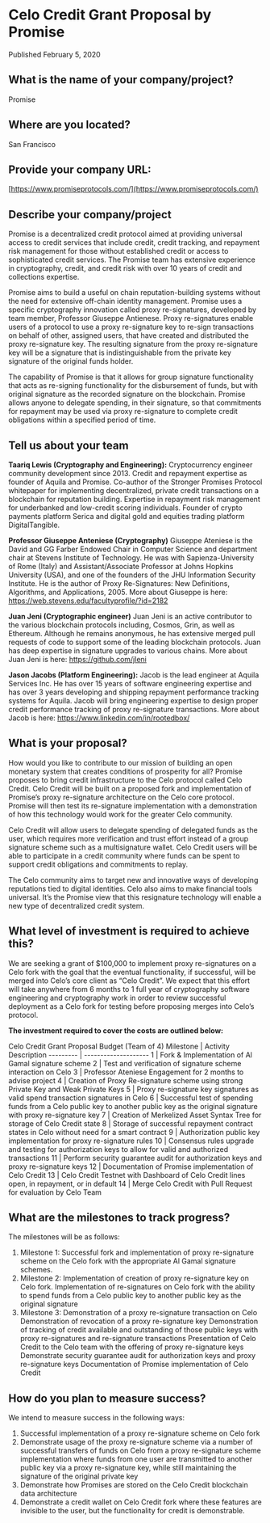 # Celo Credit Grant Proposal by Promise
Published February 5, 2020

## What is the name of your company/project?
Promise

## Where are you located?
San Francisco

## Provide your company URL:
[https://www.promiseprotocols.com/](https://www.promiseprotocols.com/)


## Describe your company/project
Promise is a decentralized credit protocol aimed at providing universal access to credit services that include credit, credit tracking, and repayment risk management for those without established credit or access to sophisticated credit services. The Promise team has extensive experience in cryptography, credit, and credit risk with over 10 years of credit and collections expertise.

Promise aims to build a useful on chain reputation-building systems without the need for extensive off-chain identity management. Promise uses a specific cryptography innovation called proxy re-signatures, developed by team member, Professor Giuseppe Antienese. Proxy re-signatures enable users of a protocol to use a proxy re-signature key to re-sign transactions on behalf of other, assigned users, that have created and distributed the proxy re-signature key. The resulting signature from the proxy re-signature key will be a signature that is indistinguishable from the private key signature of the original funds holder.

The capability of Promise is that it allows for group signature functionality that acts as re-signing functionality for the disbursement of funds, but with original signature as the recorded signature on the blockchain. Promise allows anyone to delegate spending, in their signature, so that commitments for repayment may be used via proxy re-signature to complete credit obligations within a specified period of time.

## Tell us about your team
**Taariq Lewis (Cryptography and Engineering):**
Cryptocurrency engineer community development since 2013. Credit and repayment expertise as founder of Aquila and Promise. Co-author of the Stronger Promises Protocol whitepaper for implementing decentralized, private credit transactions on a blockchain for reputation building. Expertise in repayment risk management for underbanked and low-credit scoring individuals. Founder of crypto payments platform Serica and digital gold and equities trading platform DigitalTangible.

**Professor Giuseppe Anteniese (Cryptography)**
Giuseppe Ateniese is the David and GG Farber Endowed Chair in Computer Science and department chair at Stevens Institute of Technology. He was with Sapienza-University of Rome (Italy) and Assistant/Associate Professor at Johns Hopkins University (USA), and one of the founders of the JHU Information Security Institute. He is the author of Proxy Re-Signatures: New Definitions, Algorithms, and Applications, 2005. More about Giuseppe is here: https://web.stevens.edu/facultyprofile/?id=2182

**Juan Jeni (Cryptographic engineer)**
Juan Jeni is an active contributor to the various blockchain protocols including, Cosmos, Grin, as well as Ethereum. Although he remains anonymous, he has extensive merged pull requests of code to support some of the leading blockchain protocols. Juan has deep expertise in signature upgrades to various chains. More about Juan Jeni is here: https://github.com/jleni

**Jason Jacobs (Platform Engineering):**
Jacob is the lead engineer at Aquila Services Inc. He has over 15 years of software engineering expertise and has over 3 years developing and shipping repayment performance tracking systems for Aquila. Jacob will bring engineering expertise to design proper credit performance tracking of proxy re-signature transactions. More about Jacob is here: https://www.linkedin.com/in/rootedbox/


## What is your proposal?
How would you like to contribute to our mission of building an open monetary system that creates conditions of prosperity for all?
Promise proposes to bring credit infrastructure to the Celo protocol called Celo Credit. Celo Credit will be built on a proposed fork and implementation of Promise’s proxy re-signature architecture on the Celo core protocol. Promise will then test its re-signature implementation with a demonstration of how this technology would work for the greater Celo community.

Celo Credit will allow users to delegate spending of delegated funds as the user, which requires more verification and trust effort instead of a group signature scheme such as a multisignature wallet. Celo Credit users will be able to participate in a credit community where funds can be spent to support credit obligations and commitments to replay.

The Celo community aims to target new and innovative ways of  developing reputations tied to digital identities. Celo also aims to make financial tools universal. It’s the Promise view that this resignature technology will enable a new type of decentralized credit system.


## What level of investment is required to achieve this?
We are seeking  a grant of $100,000 to implement proxy re-signatures on a Celo fork with the goal that the eventual functionality, if successful, will be merged into Celo’s core client as “Celo Credit”. We expect that this effort will take anywhere from 6 months to 1 full year of cryptography software engineering and cryptography work  in order to review successful deployment as a Celo fork for testing before proposing merges into Celo’s protocol.

**The investment required to cover the costs are outlined below:**

Celo Credit Grant Proposal Budget (Team of 4)
Milestone | Activity Description
--------- | --------------------
1 | Fork & Implementation of Al Gamal signature scheme
2 | Test and verification of signature scheme interaction on Celo
3 | Professor Ateniese Engagement for 2 months to advise project
4 | Creation of Proxy Re-signature scheme using strong Private Key and Weak Private Keys
5 | Proxy re-signature key signatures as valid spend transaction signatures in Celo
6 | Successful test of spending funds from a Celo public key to another public key as the original signature with proxy re-signature key
7 | Creation of Merkelized Asset Syntax Tree for storage of Celo Credit state
8 | Storage of successful repayment contract states in Celo without need for a smart contract
9 | Authorization public key implementation for proxy re-signature rules
10 | Consensus rules upgrade and testing for authorization keys to allow for valid and authorized transactions
11 | Perform security guarantee audit for authorization keys and proxy re-signature keys
12 | Documentation of Promise implementation of Celo Credit
13 | Celo Credit Testnet with Dashboard of Celo Credit lines open, in repayment, or in default
14 | Merge Celo Credit with Pull Request for evaluation by Celo Team


## What are the milestones to track progress?
The milestones will be as follows:
1. Milestone 1: Successful fork and implementation of proxy re-signature scheme on the Celo fork with the appropriate Al Gamal signature schemes.
2. Milestone 2: Implementation of  creation of proxy re-signature key on Celo fork. Implementation of re-signatures on Celo fork with the ability to spend funds from a Celo public key to another public key as the original signature
3. Milestone 3:
Demonstration of a proxy re-signature transaction on Celo
Demonstration of revocation of a proxy re-signature key
Demonstration of tracking of credit available and outstanding  of those public keys with proxy re-signatures and re-signature transactions
Presentation of Celo Credit to the Celo team with the offering of proxy re-signature keys
Demonstrate security guarantee audit for authorization keys and proxy re-signature keys
Documentation of Promise implementation of Celo Credit

## How do you plan to measure success?
We intend to measure success in the following ways:
1. Successful implementation of a proxy re-signature scheme on Celo fork
2. Demonstrate usage of the proxy re-signature scheme via a number of successful transfers of funds on Celo from a proxy re-signature scheme implementation where funds from one user are transmitted to another public key via a proxy re-signature key, while still maintaining the signature of the original private key
3. Demonstrate how Promises are stored on the Celo Credit blockchain data architecture
4. Demonstrate a credit wallet on Celo Credit fork where these features are invisible to the user, but the functionality for credit is demonstrable.
